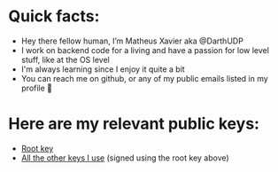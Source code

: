 # Quick facts:
- Hey there fellow human, I’m Matheus Xavier aka @DarthUDP
- I work on backend code for a living and have a passion for low level stuff, like at the OS level
- I'm always learning since I enjoy it quite a bit
- You can reach me on github, or any of my public emails listed in my profile 🙂

# Here are my relevant public keys:
* [Root key](https://keyserver.ubuntu.com/pks/lookup?op=get&search=0x791f0463c481b7ba5ab3e5a54d67239988c21deb)
* [All the other keys I use](https://cdn.2dc.io/gpg/keys.crt.asc) (signed using the root key above)
